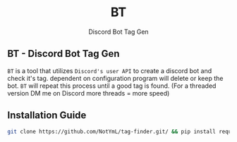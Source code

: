 <div id="header" align="center">
  <h1>BT</h1>
  Discord Bot Tag Gen
</div>

## BT -  Discord Bot Tag Gen
`BT` is a tool that utilizes `Discord's user API` to create a discord bot and check it's tag. dependent on configuration program will delete or keep the bot. `BT` will repeat this process until a good tag is found. (For a threaded version DM me on Discord more threads = more speed)

## Installation Guide
```sh
git clone https://github.com/NotYmL/tag-finder.git/ && pip install requests
```

